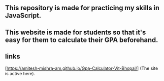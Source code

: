 ## This repository is made for practicing my skills in JavaScript.
## This website is made for students so that it's easy for them to calculate their GPA beforehand.
## links
[https://amitesh-mishra-am.github.io/Gpa-Calculator-Vit-Bhopal/] (The site is active here).
